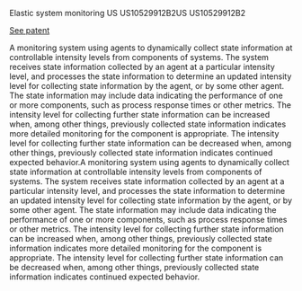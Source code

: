 
Elastic system monitoring
US US10529912B2US US10529912B2

[See patent](https://patents.google.com/patent/US10529912B2/)

A monitoring system using agents to dynamically collect state information at controllable intensity levels from components of systems. The system receives state information collected by an agent at a particular intensity level, and processes the state information to determine an updated intensity level for collecting state information by the agent, or by some other agent. The state information may include data indicating the performance of one or more components, such as process response times or other metrics. The intensity level for collecting further state information can be increased when, among other things, previously collected state information indicates more detailed monitoring for the component is appropriate. The intensity level for collecting further state information can be decreased when, among other things, previously collected state information indicates continued expected behavior.A monitoring system using agents to dynamically collect state information at controllable intensity levels from components of systems. The system receives state information collected by an agent at a particular intensity level, and processes the state information to determine an updated intensity level for collecting state information by the agent, or by some other agent. The state information may include data indicating the performance of one or more components, such as process response times or other metrics. The intensity level for collecting further state information can be increased when, among other things, previously collected state information indicates more detailed monitoring for the component is appropriate. The intensity level for collecting further state information can be decreased when, among other things, previously collected state information indicates continued expected behavior.